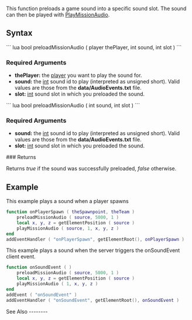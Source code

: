 This function preloads a game sound into a specific sound slot. The sound can then be played with [PlayMissionAudio](/docs/playmissionaudio.md "wikilink").

Syntax
------

<section name="Server" class="server" show="true">
``` lua
bool preloadMissionAudio ( player thePlayer, int sound, int slot )   
```

### Required Arguments

-   **thePlayer:** the [player](/docs/player.md "wikilink") you want to play the sound for.
-   **sound:** the [int](/docs/int.md "wikilink") sound id to play (interpreted as unsigned short). Valid values are those from the **data/AudioEvents.txt** file.
-   **slot:** [int](/docs/int.md "wikilink") sound slot in which you preloaded the sound.

</section>
<section name="Client" class="client" show="true">
``` lua
bool preloadMissionAudio ( int sound, int slot )   
```

### Required Arguments

-   **sound:** the [int](/docs/int.md "wikilink") sound id to play (interpreted as unsigned short). Valid values are those from the **data/AudioEvents.txt** file.
-   **slot:** [int](/docs/int.md "wikilink") sound slot in which you preloaded the sound.

</section>
### Returns

Returns *true* if the sound was successfully preloaded, *false* otherwise.

Example
-------

<section name="server" class="server" show="true">
This example plays a sound when a player spawns

``` lua
function onPlayerSpawn ( theSpawnpoint, theTeam )
    preloadMissionAudio ( source, 5000, 1 )
    local x, y, z = getElementPosition ( source )
    playMissionAudio ( source, 1, x, y, z )
end
addEventHandler ( "onPlayerSpawn", getElementRoot(), onPlayerSpawn )
```

</section>
<section name="client" class="client" show="true">
This example plays a sound when the server triggers the onSoundEvent client event.

``` lua
function onSoundEvent ( )
    preloadMissionAudio ( source, 5000, 1 )
    local x, y, z = getElementPosition ( source )
    playMissionAudio ( 1, x, y, z )
end
addEvent ( "onSoundEvent" )
addEventHandler ( "onSoundEvent", getElementRoot(), onSoundEvent )
```

</section>
See Also
--------

